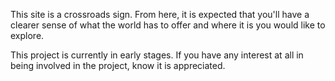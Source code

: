 This site is a crossroads sign. From here, it is expected that you'll have a clearer sense of what the world has to offer and where it is you would like to explore. 

This project is currently in early stages. If you have any interest at all in being involved in the project, know it is appreciated. 
